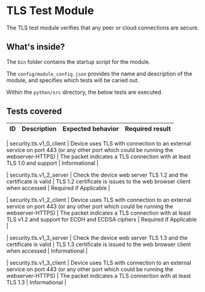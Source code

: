 # TLS Test Module

The TLS test module verifies that any peer or cloud connections are secure.

## What's inside?

The ```bin``` folder contains the startup script for the module.

The ```config/module_config.json``` provides the name and description of the module, and specifies which tests will be caried out.

Within the ```python/src``` directory, the below tests are executed.

## Tests covered

| ID | Description | Expected behavior | Required result
|---|---|---|---|

| security.tls.v1_0_client | Device uses TLS with connection to an external service on port 443 (or any other port which could be running the webserver-HTTPS) | The packet indicates a TLS connection with at least TLS 1.0 and support | Informational |

| security.tls.v1_2_server | Check the device web server TLS 1.2 and the certificate is valid | TLS 1.2 certificate is issues to the web browser client when accessed | Required if Applicable |

| security.tls.v1_2_client | Device uses TLS with connection to an external service on port 443 (or any other port which could be running the webserver-HTTPS) | The packet indicates a TLS connection with at least TLS v1.2 and support for ECDH and ECDSA ciphers | Required if Applicable |

| security.tls.v1_3_server | Check the device web server TLS 1.3 and the certificate is valid | TLS 1.3 certificate is issued to the web browser client when accessed | Informational |

| security.tls.v1_3_client | Device uses TLS with connection to an external service on port 443 (or any other port which could be running the webserver-HTTPS) | The packet indicates a TLS connection with at least TLS 1.3 | Informational |

